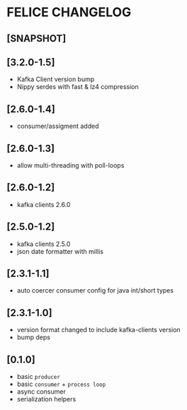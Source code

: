 # FELICE CHANGELOG

## [SNAPSHOT]

## [3.2.0-1.5]

- Kafka Client version bump
- Nippy serdes with fast & lz4 compression

## [2.6.0-1.4]
- consumer/assigment added

## [2.6.0-1.3]
- allow multi-threading with poll-loops

## [2.6.0-1.2]
- kafka clients 2.6.0

## [2.5.0-1.2]
- kafka clients 2.5.0
- json date formatter with millis

## [2.3.1-1.1]
- auto coercer consumer config for java int/short types

## [2.3.1-1.0]
- version format changed to include kafka-clients version
- bump deps

## [0.1.0]
- basic `producer`
- basic `consumer` + `process loop`
- async consumer
- serialization helpers

